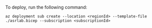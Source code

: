 To deploy, run the following command:

```
az deployment sub create --location <regionId> --template-file ./asrlab.bicep --subscription <subscriptionId>
```
